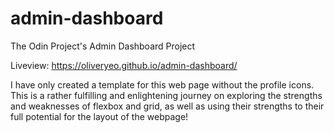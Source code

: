 # admin-dashboard
The Odin Project's Admin Dashboard Project

Liveview: https://oliveryeo.github.io/admin-dashboard/

I have only created a template for this web page without the profile icons. This is a rather fulfilling and enlightening journey on exploring the strengths and weaknesses of flexbox and grid, as well as using their strengths to their full potential for the layout of the webpage!
